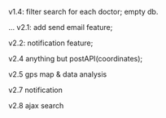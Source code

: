 v1.4:
filter search for each doctor;
empty db.

...
v2.1:
add send email feature;

v2.2:
notification feature;

v2.4
anything but postAPI(coordinates);

v2.5
gps map & data analysis

v2.7
notification

v2.8
ajax search